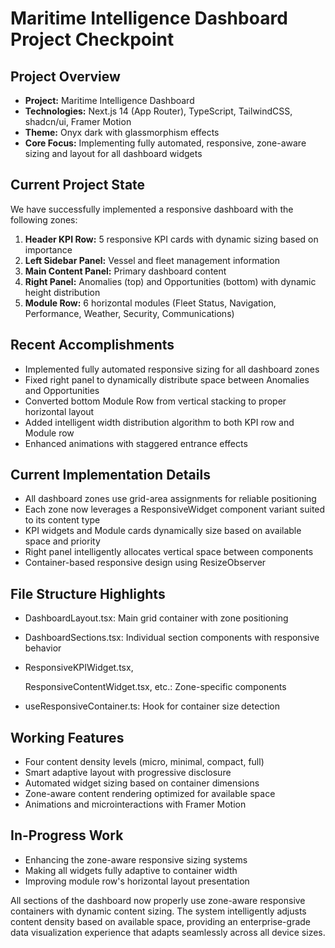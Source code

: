 # Maritime Intelligence Dashboard Project Checkpoint

## Project Overview

- **Project:** Maritime Intelligence Dashboard
- **Technologies:** Next.js 14 (App Router), TypeScript, TailwindCSS, shadcn/ui, Framer Motion
- **Theme:** Onyx dark with glassmorphism effects
- **Core Focus:** Implementing fully automated, responsive, zone-aware sizing and layout for all dashboard widgets

## Current Project State

We have successfully implemented a responsive dashboard with the following zones:

1. **Header KPI Row:** 5 responsive KPI cards with dynamic sizing based on importance
2. **Left Sidebar Panel:** Vessel and fleet management information
3. **Main Content Panel:** Primary dashboard content
4. **Right Panel:** Anomalies (top) and Opportunities (bottom) with dynamic height distribution
5. **Module Row:** 6 horizontal modules (Fleet Status, Navigation, Performance, Weather, Security, Communications)

## Recent Accomplishments

- Implemented fully automated responsive sizing for all dashboard zones
- Fixed right panel to dynamically distribute space between Anomalies and Opportunities
- Converted bottom Module Row from vertical stacking to proper horizontal layout
- Added intelligent width distribution algorithm to both KPI row and Module row
- Enhanced animations with staggered entrance effects

## Current Implementation Details

- All dashboard zones use grid-area assignments for reliable positioning
- Each zone now leverages a ResponsiveWidget component variant suited to its content type
- KPI widgets and Module cards dynamically size based on available space and priority
- Right panel intelligently allocates vertical space between components
- Container-based responsive design using ResizeObserver

## File Structure Highlights

- DashboardLayout.tsx: Main grid container with zone positioning
- DashboardSections.tsx: Individual section components with responsive behavior
- ResponsiveKPIWidget.tsx, 
    
    ResponsiveContentWidget.tsx, etc.: Zone-specific components
- useResponsiveContainer.ts: Hook for container size detection

## Working Features

- Four content density levels (micro, minimal, compact, full)
- Smart adaptive layout with progressive disclosure
- Automated widget sizing based on container dimensions
- Zone-aware content rendering optimized for available space
- Animations and microinteractions with Framer Motion

## In-Progress Work

- Enhancing the zone-aware responsive sizing systems
- Making all widgets fully adaptive to container width
- Improving module row's horizontal layout presentation

All sections of the dashboard now properly use zone-aware responsive containers with dynamic content sizing. The system intelligently adjusts content density based on available space, providing an enterprise-grade data visualization experience that adapts seamlessly across all device sizes.